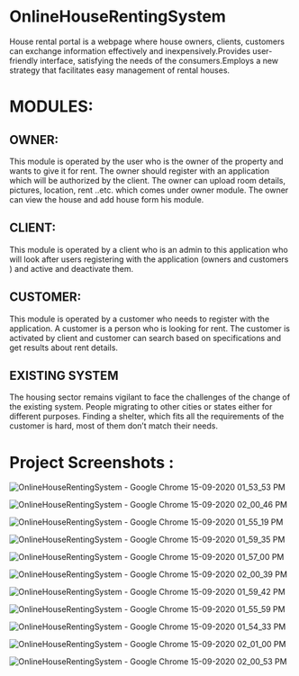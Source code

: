 # OnlineHouseRentingSystem
House rental portal is a webpage where house owners, clients, customers can exchange information effectively and inexpensively.Provides user-friendly interface, satisfying the needs of the consumers.Employs a new strategy that facilitates easy management of rental houses.


# MODULES:

## OWNER:

This module is operated by the user who is the owner of the property and wants to give it for rent. The owner should register with an application which will be authorized by the client. The owner can upload room details, pictures, location, rent ..etc. which comes under owner module. The owner can view the house and add house form his module.

## CLIENT:

This module is operated by a client who is an admin to this application who will look after users registering with the application (owners and customers ) and active and deactivate them.

## CUSTOMER:

This module is operated by a customer who needs to register with the application. A customer is a person who is looking for rent. The customer is activated by client and customer can search based on specifications and get results about rent details.


## EXISTING SYSTEM

The housing sector remains vigilant to face the challenges of the change of the existing system.
People migrating to other cities or states either for different purposes.
Finding a shelter, which fits all the requirements of the customer is hard, most of them don’t match their needs.


# Project Screenshots :

![OnlineHouseRentingSystem - Google Chrome 15-09-2020 01_53_53 PM](https://user-images.githubusercontent.com/56467741/93248761-4e3f9e00-f75e-11ea-8cbf-055d849df806.png)

![OnlineHouseRentingSystem - Google Chrome 15-09-2020 02_00_46 PM](https://user-images.githubusercontent.com/56467741/93248558-fef96d80-f75d-11ea-855b-8460e9083e59.png)

![OnlineHouseRentingSystem - Google Chrome 15-09-2020 01_55_19 PM](https://user-images.githubusercontent.com/56467741/93248697-3536ed00-f75e-11ea-87aa-40ad40a658a3.png)

![OnlineHouseRentingSystem - Google Chrome 15-09-2020 01_59_35 PM](https://user-images.githubusercontent.com/56467741/93248638-1c2e3c00-f75e-11ea-81e0-bec24e00fdf9.png)

![OnlineHouseRentingSystem - Google Chrome 15-09-2020 01_57_00 PM](https://user-images.githubusercontent.com/56467741/93248662-2819fe00-f75e-11ea-88a3-862bfce5bbb8.png)

![OnlineHouseRentingSystem - Google Chrome 15-09-2020 02_00_39 PM](https://user-images.githubusercontent.com/56467741/93248602-0fa9e380-f75e-11ea-890b-d636b25e6b45.png)

![OnlineHouseRentingSystem - Google Chrome 15-09-2020 01_59_42 PM](https://user-images.githubusercontent.com/56467741/93248632-18021e80-f75e-11ea-948e-05d7ab5462b6.png)

![OnlineHouseRentingSystem - Google Chrome 15-09-2020 01_55_59 PM](https://user-images.githubusercontent.com/56467741/93248682-2fd9a280-f75e-11ea-99de-f98087d0e29c.png)

![OnlineHouseRentingSystem - Google Chrome 15-09-2020 01_54_33 PM](https://user-images.githubusercontent.com/56467741/93248729-4253dc00-f75e-11ea-9f5a-42a9ba90602b.png)

![OnlineHouseRentingSystem - Google Chrome 15-09-2020 02_01_00 PM](https://user-images.githubusercontent.com/56467741/93248778-5566ac00-f75e-11ea-953d-927b88d2c887.png)

![OnlineHouseRentingSystem - Google Chrome 15-09-2020 02_00_53 PM](https://user-images.githubusercontent.com/56467741/93248795-5a2b6000-f75e-11ea-91cb-67f1e152be10.png)
